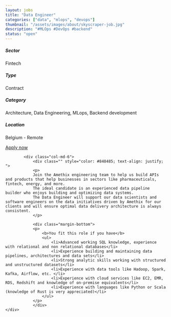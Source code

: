 ```yaml
---
layout: jobs
title: "Data Engineer"
categories: ["data", "mlops", "devops"]
thumbnail: "/assets/images/about/skyscraper-job.jpg"
description: "#MLOps #DevOps #backend"
status: "open"
---
```


<section class="section about overflow-hidden margin-bottom">
	<div class="container">
		<div class="row">
			<div class="col-lg-4" style="text-align: left;">
				<h5 class="text-color font-weight-bold mb-2">Sector</h5>
					<p>Fintech</p>
				<h5 class="text-color font-weight-bold mb-2">Type</h5>
					<p>Contract</p>
				<h5 class="text-color font-weight-bold mb-2">Category</h5>
					<p>Architecture, Data Engineering, MLops, Backend development</p>
				<h5 class="text-color font-weight-bold mb-2">Location</h5>
					<p>Belgium - Remote</p>
					<a href="mailto:jobs@amethix.com" class="btn btn-primary text-uppercase margin-top">Apply now</a>
			</div>

			<div class="col-md-6">
				<div class="" style="color: #848485; text-align: justify; ">
				<p>
				Join the Amethix engineering team to help us build APIs and products that help businesses in sectors like pharmaceuticals, fintech, energy, and more.
				The ideal candidate is an experienced data pipeline builder who enjoys building and optimizing data systems.
				The Data Engineer will support our data scientists and software engineers on the data initiatives driven by Amethix for our clients and will ensure optimal data delivery architecture is always consistent.
				</p>

				<div class="margin-bottom">
				<p>
					<b>You fit this role if you have</b>
					<ul>
						<li>Advanced working SQL knowledge, experience with relational and non relational databases</li>
						<li>Experience building and maintaining data pipelines, architectures and data sets</li>
						<li>Strong analytic skills working with structured and unstructured datasets</li>
						<li>Experience with data tools like Hadoop, Spark, Kafka, Airflow, etc. </li>
						<li>Experience with cloud services like EC2, EMR, RDS, Redshift and knowledge of on-premise equivalents</li>
						<li>Experience with languages like Python or Scala (knowledge of Rust is very appreciated)</li>
					</ul>
				</p>
				</div>
	</div>
</div>

